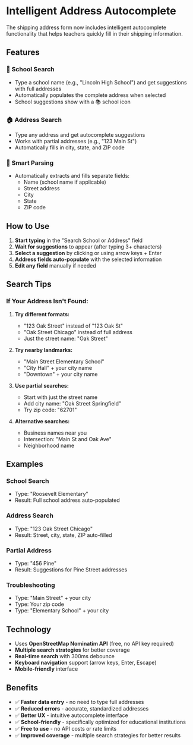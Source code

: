 # Intelligent Address Autocomplete

The shipping address form now includes intelligent autocomplete functionality that helps teachers quickly fill in their shipping information.

## Features

### 🏫 **School Search**
- Type a school name (e.g., "Lincoln High School") and get suggestions with full addresses
- Automatically populates the complete address when selected
- School suggestions show with a 📚 school icon

### 🏠 **Address Search**  
- Type any address and get autocomplete suggestions
- Works with partial addresses (e.g., "123 Main St")
- Automatically fills in city, state, and ZIP code

### 🎯 **Smart Parsing**
- Automatically extracts and fills separate fields:
  - Name (school name if applicable)
  - Street address
  - City
  - State  
  - ZIP code

## How to Use

1. **Start typing** in the "Search School or Address" field
2. **Wait for suggestions** to appear (after typing 3+ characters)
3. **Select a suggestion** by clicking or using arrow keys + Enter
4. **Address fields auto-populate** with the selected information
5. **Edit any field** manually if needed

## Search Tips

### If Your Address Isn't Found:

1. **Try different formats:**
   - "123 Oak Street" instead of "123 Oak St"
   - "Oak Street Chicago" instead of full address
   - Just the street name: "Oak Street"

2. **Try nearby landmarks:**
   - "Main Street Elementary School"
   - "City Hall" + your city name
   - "Downtown" + your city name

3. **Use partial searches:**
   - Start with just the street name
   - Add city name: "Oak Street Springfield"
   - Try zip code: "62701"

4. **Alternative searches:**
   - Business names near you
   - Intersection: "Main St and Oak Ave"
   - Neighborhood name

## Examples

### School Search
- Type: "Roosevelt Elementary"
- Result: Full school address auto-populated

### Address Search  
- Type: "123 Oak Street Chicago"
- Result: Street, city, state, ZIP auto-filled

### Partial Address
- Type: "456 Pine"
- Result: Suggestions for Pine Street addresses

### Troubleshooting
- Type: "Main Street" + your city
- Type: Your zip code
- Type: "Elementary School" + your city

## Technology

- Uses **OpenStreetMap Nominatim API** (free, no API key required)
- **Multiple search strategies** for better coverage
- **Real-time search** with 300ms debounce
- **Keyboard navigation** support (arrow keys, Enter, Escape)
- **Mobile-friendly** interface

## Benefits

- ✅ **Faster data entry** - no need to type full addresses
- ✅ **Reduced errors** - accurate, standardized addresses
- ✅ **Better UX** - intuitive autocomplete interface
- ✅ **School-friendly** - specifically optimized for educational institutions
- ✅ **Free to use** - no API costs or rate limits
- ✅ **Improved coverage** - multiple search strategies for better results
